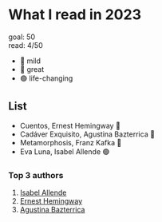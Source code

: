 # What I read in 2023

goal: 50 \
read: 4/50

- 🔴 mild
- 🔵 great
- 🟢 life-changing

## List

- Cuentos, Ernest Hemingway 🔵
- Cadáver Exquisito, Agustina Bazterrica 🔵
- Metamorphosis, Franz Kafka 🔴
- Eva Luna, Isabel Allende 🟢

### Top 3 authors

1. [Isabel Allende](https://www.goodreads.com/author/show/2238.Isabel_Allende)
2. [Ernest Hemingway](https://www.goodreads.com/author/show/1455.Ernest_Hemingway)
3. [Agustina Bazterrica](https://www.goodreads.com/author/show/17772202.Agustina_Bazterrica)
